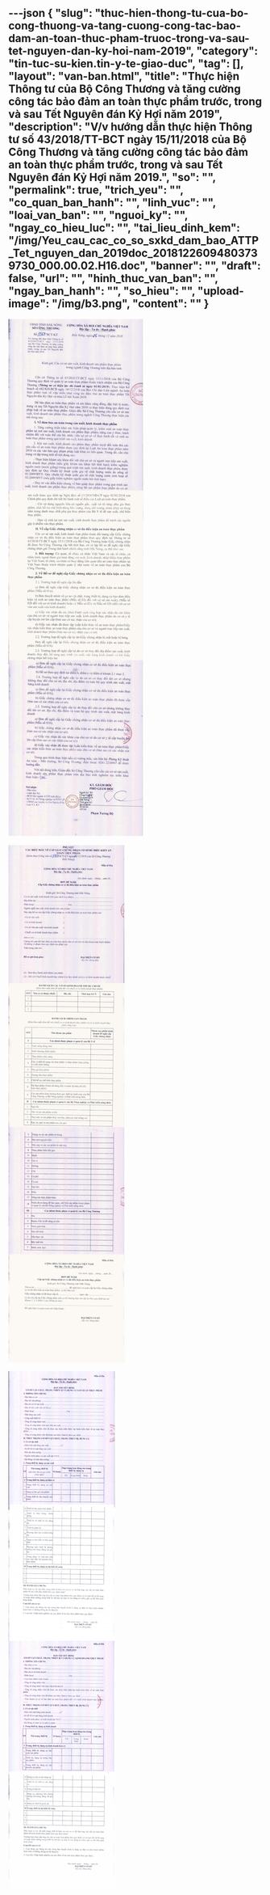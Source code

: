 ---json
{
    "slug": "thuc-hien-thong-tu-cua-bo-cong-thuong-va-tang-cuong-cong-tac-bao-dam-an-toan-thuc-pham-truoc-trong-va-sau-tet-nguyen-dan-ky-hoi-nam-2019",
    "category": "tin-tuc-su-kien.tin-y-te-giao-duc",
    "tag": [],
    "layout": "van-ban.html",
    "title": "Thực hiện Thông tư của Bộ Công Thương và tăng cường công tác bảo đảm an toàn thực phẩm trước, trong và sau Tết Nguyên đán Kỷ Hợi năm 2019",
    "description": "V/v hướng dẫn thực hiện Thông tư số 43/2018/TT-BCT ngày 15/11/2018 của Bộ Công Thương và tăng cường công tác bảo đảm an toàn thực phẩm trước, trong và sau Tết Nguyên đán Kỷ Hợi năm 2019.",
    "so": "",
    "permalink": true,
    "trich_yeu": "",
    "co_quan_ban_hanh": "",
    "linh_vuc": "",
    "loai_van_ban": "",
    "nguoi_ky": "",
    "ngay_co_hieu_luc": "",
    "tai_lieu_dinh_kem": "/img/Yeu_cau_cac_co_so_sxkd_dam_bao_ATTP_Tet_nguyen_dan_2019doc_20181226094803739730_000.00.02.H16.doc",
    "banner": "",
    "draft": false,
    "url": "",
    "hinh_thuc_van_ban": "",
    "ngay_ban_hanh": "",
    "so_hieu": "",
    "upload-image": "/img/b3.png",
    "__content__": ""
}
---
<p><img alt="" src="/img/b1.png" /></p>

<p><img alt="" src="/img/b2.png" /></p>

<p><img alt="" src="/img/b3.png" /></p>
